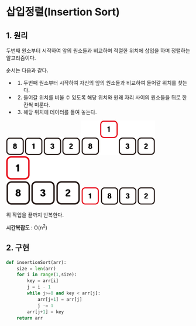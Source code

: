 # 삽입정렬(Insertion Sort)

## 1. 원리

두번째 원소부터 시작하여 앞의 원소들과 비교하며 적절한 위치에 삽입을 하며 정렬하는 알고리즘이다.

순서는 다음과 같다.

- 1. 두번째 원소부터 시작하여 자신의 앞의 원소들과 비교하여 들어갈 위치를 찾는다.

- 2. 들어갈 위치를 비울 수 있도록 해당 위치와 원래 자리 사이의 원소들을 뒤로 한칸씩 미룬다.

- 3. 해당 위치에 데이터를 들여 놓는다.

<img src = "../image/sort/insertion_sort.png" width="40%" height="40%"/>
<img src = "../image/sort/insertion_sort2.png" width="40%" height="40%"/>
<img src = "../image/sort/insertion_sort3.png" width="40%" height="40%"/>
<img src = "../image/sort/insertion_sort4.png" width="40%" height="40%"/>

위 작업을 끝까지 반복한다.

**시간복잡도** : O(n<sup>2</sup>)

## 2. 구현

```python
def insertionSort(arr):
    size = len(arr)
    for i in range(1,size):
        key = arr[i]
        j = i - 1
        while j>=0 and key < arr[j]:
            arr[j+1] = arr[j]
            j -= 1
        arr[j+1] = key
    return arr
```